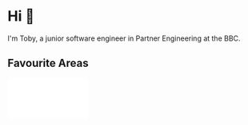 # Hi 👋

I'm Toby, a junior software engineer in Partner Engineering at the BBC.

## Favourite Areas

<img src="favourite-areas-list.svg" style="width: 32%;" alt="An icon list of Toby's favourite areas: web development, cloud computing, interaction design.">
